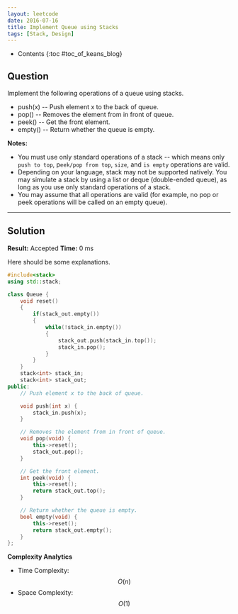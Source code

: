```yaml
---
layout: leetcode
date: 2016-07-16
title: Implement Queue using Stacks
tags: [Stack, Design]
---
```


* Contents
{:toc #toc_of_keans_blog}

## Question

Implement the following operations of a queue using stacks.

- push(x) -- Push element x to the back of queue.
- pop() -- Removes the element from in front of queue.
- peek() -- Get the front element.
- empty() -- Return whether the queue is empty.

**Notes:**

- You must use only standard operations of a stack -- which means only `push to top`, p`eek/pop from top`, `size`, and `is empty` operations are valid.
- Depending on your language, stack may not be supported natively. You may simulate a stack by using a list or deque (double-ended queue), as long as you use only standard operations of a stack.
- You may assume that all operations are valid (for example, no pop or peek operations will be called on an empty queue).





***

## Solution

**Result:** Accepted **Time:** 0 ms

Here should be some explanations.

```cpp
#include<stack>
using std::stack;

class Queue {
    void reset()
    {
        if(stack_out.empty())
        {
            while(!stack_in.empty())
            {
                stack_out.push(stack_in.top());
                stack_in.pop();
            }
        }
    }
    stack<int> stack_in;
    stack<int> stack_out;
public:
    // Push element x to the back of queue.

    void push(int x) {
        stack_in.push(x);
    }

    // Removes the element from in front of queue.
    void pop(void) {
        this->reset();
        stack_out.pop();
    }

    // Get the front element.
    int peek(void) {
        this->reset();
        return stack_out.top();
    }

    // Return whether the queue is empty.
    bool empty(void) {
        this->reset();
        return stack_out.empty();
    }
};
```

**Complexity Analytics**

- Time Complexity: $$O(n)$$
- Space Complexity: $$O(1)$$
